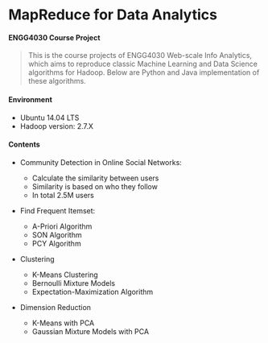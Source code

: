 # MapReduce for Data Analytics
#### ENGG4030 Course Project 

> This is the course projects of ENGG4030 Web-scale Info Analytics, which aims to reproduce classic Machine Learning and Data Science algorithms for Hadoop. Below are Python and Java implementation of these algorithms.

#### Environment 
* Ubuntu 14.04 LTS
* Hadoop version: 2.7.X

#### Contents
* Community Detection in Online Social Networks: 
	* Calculate the similarity between users
	* Similarity is based on who they follow
	* In total 2.5M users

* Find Frequent Itemset:
	* A-Priori Algorithm
	* SON Algorithm
	* PCY Algorithm

* Clustering
	* K-Means Clustering
	* Bernoulli Mixture Models
	* Expectation-Maximization Algorithm

* Dimension Reduction
	* K-Means with PCA
	* Gaussian Mixture Models with PCA

